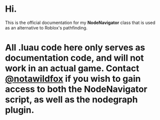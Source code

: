 # Hi.
This is the official documentation for my <b>NodeNavigator</b> class that is used as an alternative to Roblox's pathfinding.

# All .luau code here only serves as documentation code, and will not work in an actual game. Contact [@notawildfox](https://www.roblox.com/users/124963457/profile) if you wish to gain access to both the NodeNavigator script, as well as the nodegraph plugin.